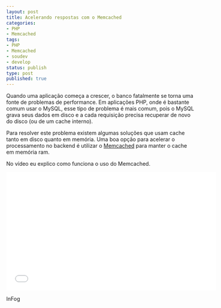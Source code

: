 ```yaml
---
layout: post
title: Acelerando respostas com o Memcached
categories:
- PHP
- Memcached
tags:
- PHP
- Memcached
- soudev
- develop
status: publish
type: post
published: true
---
```


Quando uma aplicação começa a crescer, o banco fatalmente se torna uma fonte de
problemas de performance. Em aplicações PHP, onde é bastante comum usar o MySQL,
esse tipo de problema é mais comum, pois o MySQL grava seus dados em disco e a
cada requisição precisa recuperar de novo do disco (ou de um cache interno).

Para resolver este problema existem algumas soluções que usam cache tanto em
disco quanto em memória. Uma boa opção para acelerar o processamento no backend
é utilizar o [Memcached](http://memcached.org/) para manter o cache em memória
ram.

No vídeo eu explico como funciona o uso do Memcached.

<iframe width="560" height="315" src="//www.youtube.com/embed/Z3XyWFV6VRI" frameborder="0" allowfullscreen></iframe>

InFog
